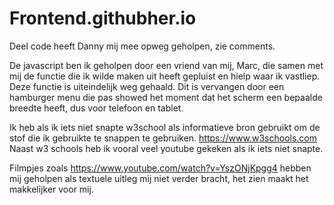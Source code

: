 # Frontend.githubher.io



Deel code heeft Danny mij mee opweg geholpen, zie comments.

De javascript ben ik geholpen door een vriend van mij, Marc, die samen met mij de functie die ik wilde maken uit heeft gepluist en hielp waar ik vastliep.
Deze functie is uiteindelijk weg gehaald. 
Dit is vervangen door een hamburger menu die pas showed het moment dat het scherm een bepaalde breedte heeft, dus voor telefoon en tablet.

Ik heb als ik iets niet snapte w3school als informatieve bron gebruikt om de stof die ik gebruikte te snappen te gebruiken. https://www.w3schools.com
Naast w3 schools heb ik vooral veel youtube gekeken als ik iets niet snapte. 

Filmpjes zoals https://www.youtube.com/watch?v=YszONjKpgg4 hebben mij geholpen als textuele uitleg mij niet verder bracht, het zien maakt het makkelijker voor mij.
